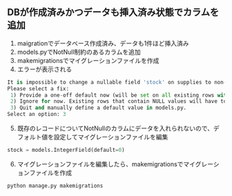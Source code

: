 ## DBが作成済みかつデータも挿入済み状態でカラムを追加

1. maigrationでデータベース作成済み、データも1件ほど挿入済み
2. models.pyでNotNull制約のあるカラムを追加
3. makemigrationsでマイグレーションファイルを作成
4. エラーが表示される
```python
It is impossible to change a nullable field 'stock' on supplies to non-nullable without providing a default. This is because the database needs something to populate existing rows.
Please select a fix:
 1) Provide a one-off default now (will be set on all existing rows with a null value for this column)
 2) Ignore for now. Existing rows that contain NULL values will have to be handled manually, for example with a RunPython or RunSQL operation.
 3) Quit and manually define a default value in models.py.
Select an option: 3
```
5. 既存のレコードについてNotNullのカラムにデータを入れられないので、デフォルト値を設定してマイグレーションファイルを編集
```python
stock = models.IntegerField(default=0)
```
6. マイグレーションファイルを編集したら、makemigrationsでマイグレーションファイルを作成
```python
python manage.py makemigrations
```





